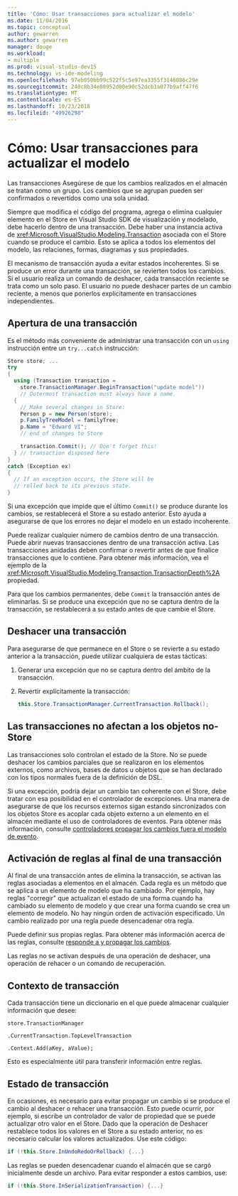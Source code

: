 ```yaml
---
title: 'Cómo: Usar transacciones para actualizar el modelo'
ms.date: 11/04/2016
ms.topic: conceptual
author: gewarren
ms.author: gewarren
manager: douge
ms.workload:
- multiple
ms.prod: visual-studio-dev15
ms.technology: vs-ide-modeling
ms.openlocfilehash: 97eb050bb99c522f5c5e97ea3355f3146086c29e
ms.sourcegitcommit: 240c8b34e80952d00e90c52dcb1a077b9aff47f6
ms.translationtype: MT
ms.contentlocale: es-ES
ms.lasthandoff: 10/23/2018
ms.locfileid: "49926298"
---
```

# <a name="how-to-use-transactions-to-update-the-model"></a>Cómo: Usar transacciones para actualizar el modelo
Las transacciones Asegúrese de que los cambios realizados en el almacén se tratan como un grupo. Los cambios que se agrupan pueden ser confirmados o revertidos como una sola unidad.

 Siempre que modifica el código del programa, agrega o elimina cualquier elemento en el Store en Visual Studio SDK de visualización y modelado, debe hacerlo dentro de una transacción. Debe haber una instancia activa de <xref:Microsoft.VisualStudio.Modeling.Transaction> asociada con el Store cuando se produce el cambio. Esto se aplica a todos los elementos del modelo, las relaciones, formas, diagramas y sus propiedades.

 El mecanismo de transacción ayuda a evitar estados incoherentes. Si se produce un error durante una transacción, se revierten todos los cambios. Si el usuario realiza un comando de deshacer, cada transacción reciente se trata como un solo paso. El usuario no puede deshacer partes de un cambio reciente, a menos que ponerlos explícitamente en transacciones independientes.

## <a name="opening-a-transaction"></a>Apertura de una transacción
 Es el método más conveniente de administrar una transacción con un `using` instrucción entre un `try...catch` instrucción:

```csharp
Store store; ...
try
{
  using (Transaction transaction =
    store.TransactionManager.BeginTransaction("update model"))
    // Outermost transaction must always have a name.
  {
    // Make several changes in Store:
    Person p = new Person(store);
    p.FamilyTreeModel = familyTree;
    p.Name = "Edward VI";
    // end of changes to Store

    transaction.Commit(); // Don't forget this!
  } // transaction disposed here
}
catch (Exception ex)
{
  // If an exception occurs, the Store will be
  // rolled back to its previous state.
}
```

 Si una excepción que impide que el último `Commit()` se produce durante los cambios, se restablecerá el Store a su estado anterior. Esto ayuda a asegurarse de que los errores no dejar el modelo en un estado incoherente.

 Puede realizar cualquier número de cambios dentro de una transacción. Puede abrir nuevas transacciones dentro de una transacción activa. Las transacciones anidadas deben confirmar o revertir antes de que finalice transacciones que lo contiene. Para obtener más información, vea el ejemplo de la <xref:Microsoft.VisualStudio.Modeling.Transaction.TransactionDepth%2A> propiedad.

 Para que los cambios permanentes, debe `Commit` la transacción antes de eliminarlas. Si se produce una excepción que no se captura dentro de la transacción, se restablecerá a su estado antes de que cambie el Store.

## <a name="rolling-back-a-transaction"></a>Deshacer una transacción
 Para asegurarse de que permanece en el Store o se revierte a su estado anterior a la transacción, puede utilizar cualquiera de estas tácticas:

1.  Generar una excepción que no se captura dentro del ámbito de la transacción.

2.  Revertir explícitamente la transacción:

    ```csharp
    this.Store.TransactionManager.CurrentTransaction.Rollback();
    ```

## <a name="transactions-do-not-affect-non-store-objects"></a>Las transacciones no afectan a los objetos no-Store
 Las transacciones solo controlan el estado de la Store. No se puede deshacer los cambios parciales que se realizaron en los elementos externos, como archivos, bases de datos u objetos que se han declarado con los tipos normales fuera de la definición de DSL.

 Si una excepción, podría dejar un cambio tan coherente con el Store, debe tratar con esa posibilidad en el controlador de excepciones. Una manera de asegurarse de que los recursos externos sigan estando sincronizados con los objetos Store es acoplar cada objeto externo a un elemento en el almacén mediante el uso de controladores de eventos. Para obtener más información, consulte [controladores propagar los cambios fuera el modelo de evento](../modeling/event-handlers-propagate-changes-outside-the-model.md).

## <a name="rules-fire-at-the-end-of-a-transaction"></a>Activación de reglas al final de una transacción
 Al final de una transacción antes de elimina la transacción, se activan las reglas asociadas a elementos en el almacén. Cada regla es un método que se aplica a un elemento de modelo que ha cambiado. Por ejemplo, hay reglas "corregir" que actualizan el estado de una forma cuando ha cambiado su elemento de modelo y que crear una forma cuando se crea un elemento de modelo. No hay ningún orden de activación especificado. Un cambio realizado por una regla puede desencadenar otra regla.

 Puede definir sus propias reglas. Para obtener más información acerca de las reglas, consulte [responde a y propagar los cambios](../modeling/responding-to-and-propagating-changes.md).

 Las reglas no se activan después de una operación de deshacer, una operación de rehacer o un comando de recuperación.

## <a name="transaction-context"></a>Contexto de transacción
 Cada transacción tiene un diccionario en el que puede almacenar cualquier información que desee:

 `store.TransactionManager`

 `.CurrentTransaction.TopLevelTransaction`

 `.Context.Add(aKey, aValue);`

 Esto es especialmente útil para transferir información entre reglas.

## <a name="transaction-state"></a>Estado de transacción
 En ocasiones, es necesario para evitar propagar un cambio si se produce el cambio al deshacer o rehacer una transacción. Esto puede ocurrir, por ejemplo, si escribe un controlador de valor de propiedad que se puede actualizar otro valor en el Store. Dado que la operación de Deshacer restablece todos los valores en el Store a su estado anterior, no es necesario calcular los valores actualizados. Use este código:

```csharp
if (!this.Store.InUndoRedoOrRollback) {...}
```

 Las reglas se pueden desencadenar cuando el almacén que se cargó inicialmente desde un archivo. Para evitar responder a estos cambios, use:

```csharp
if (!this.Store.InSerializationTransaction) {...}
```